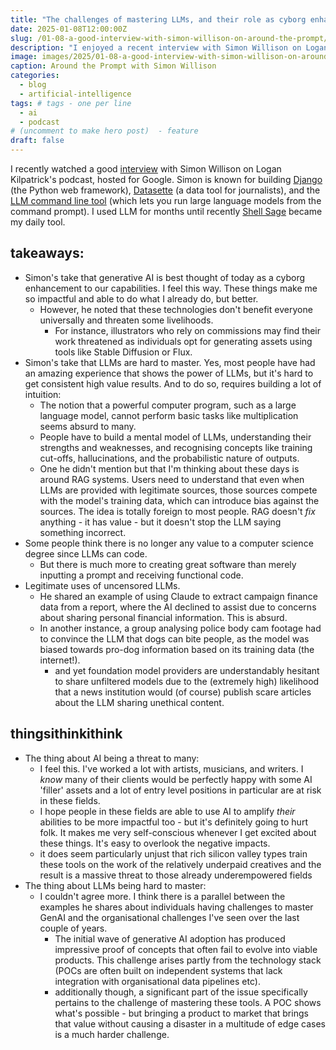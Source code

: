 ```yaml
---
title: "The challenges of mastering LLMs, and their role as cyborg enhancement"
date: 2025-01-08T12:00:00Z
slug: /01-08-a-good-interview-with-simon-willison-on-around-the-prompt/
description: "I enjoyed a recent interview with Simon Willison on Logan Kilpatrick's Google podcast. Topics covered: AI as a 'cyborg enhancement', the non-intuitive challenges of mastering LLM use, and the legitimate need for uncensored language models in fields like journalism."
image: images/2025/01-08-a-good-interview-with-simon-willison-on-around-the-prompt.png
caption: Around the Prompt with Simon Willison
categories:
  - blog
  - artificial-intelligence
tags: # tags - one per line
  - ai
  - podcast 
# (uncomment to make hero post)  - feature
draft: false
---
```


I recently watched a good [interview](https://www.youtube.com/watch?v=rLcKbvmegag) with Simon Willison on Logan Kilpatrick's podcast, hosted for Google. Simon is known for building [Django](https://www.djangoproject.com/) (the Python web framework), [Datasette](https://datasette.io/) (a data tool for journalists), and the [LLM command line tool](https://github.com/simonw/llm) (which lets you run large language models from the command prompt). I used LLM for months until recently [Shell Sage](https://www.answer.ai/posts/2024-12-05-introducing-shell-sage.html) became my daily tool.


## takeaways:

- Simon's take that generative AI is best thought of today as a cyborg enhancement to our capabilities. I feel this way. These things make me so impactful and able to do what I already do, but better.  
  - However, he noted that these technologies don't benefit everyone universally and threaten some  livelihoods. 
    - For instance, illustrators who rely on commissions may find their work threatened as individuals opt for generating assets using tools like Stable Diffusion or Flux.
- Simon's take that LLMs are hard to master. Yes, most people have had an amazing experience that shows the power of LLMs, but it's hard to get consistent high value results. And to do so, requires building a lot of intuition:
  -  The notion that a powerful computer program, such as a large language model, cannot perform basic tasks like multiplication seems absurd to many. 
  -  People have to build a mental model of LLMs, understanding their strengths and weaknesses, and recognising concepts like training cut-offs, hallucinations, and the probabilistic nature of outputs.
  -  One he didn't mention but that I'm thinking about these days is around RAG systems. Users need to understand that even when LLMs are provided with legitimate sources, those sources compete with the model's training data, which can introduce bias against the sources.  The idea is totally foreign to most people. RAG doesn't *fix* anything - it has value - but it doesn't stop the LLM saying something incorrect.
-  Some people think there is no longer any value to a computer science degree since LLMs can code.    
    - But there is much more to creating great software than merely inputting a prompt and receiving functional code.
- Legitimate uses of uncensored LLMs. 
  - He shared an example of using Claude to extract campaign finance data from a report, where the AI declined to assist due to concerns about sharing personal financial information. This is absurd. 
  - In another instance, a group analysing police body cam footage had to convince the LLM that dogs can bite people, as the model was biased towards pro-dog information based on its training data (the internet!). 
    - and yet foundation model providers are understandably hesitant to share unfiltered models due to the (extremely high) likelihood that a news institution would (of course) publish scare articles about the LLM sharing unethical content.
    

## thingsithinkithink

- The thing about AI being a threat to many:
  - I feel this.  I've worked a lot with artists, musicians, and writers.  I *know* many of their clients would be perfectly happy with some AI 'filler' assets and a lot of entry level positions in particular are at risk in these fields.
  - I hope people in these fields are able to use AI to amplify *their* abilities to be more impactful too - but it's definitely going to hurt folk.  It makes me very self-conscious whenever I get excited about these things.  It's easy to overlook the negative impacts.
  - it does seem particularly unjust that rich silicon valley types train these tools on the work of the relatively underpaid creatives and the result is a massive threat to those already underempowered fields
- The thing about LLMs being hard to master:
  - I couldn't agree more.  I think there is a parallel between the examples he shares about individuals having challenges to master GenAI and the organisational challenges I've seen over the last couple of years.
    - The initial wave of generative AI adoption has produced impressive proof of concepts that often fail to evolve into viable products. This challenge arises partly from the technology stack (POCs are often built on independent systems that lack integration with organisational data pipelines etc). 
    - additionally though, a significant part of the issue specifically pertains to the challenge of mastering these tools.  A POC shows what's possible - but bringing a product to market that brings that value without causing a disaster in a multitude of edge cases is a much harder challenge.
      

